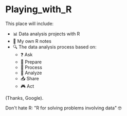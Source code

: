 # Playing_with_R
This place will include: 
* 📊 Data analysis projects with R
* 📝 My own R notes
* 🔍 The data analysis process based on:
    * ❓ Ask 
    * 🍳 Prepare
    * 🧹 Process
    * 👀 Analyze
    * 📤 Share
    * 🎮 Act

(Thanks, Google).  

Don't hate R: "R for solving problems involving data" 🤓
